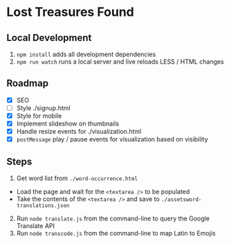 # Lost Treasures Found

## Local Development
1. `npm install` adds all development dependencies
2. `npm run watch` runs a local server and live reloads LESS / HTML changes

## Roadmap
- [x] SEO
- [ ] Style ./signup.html
- [x] Style for mobile
- [x] Implement slideshow on thumbnails
- [x] Handle resize events for ./visualization.html
- [x] `postMessage` play / pause events for visualization based on visibility

## Steps
1. Get word list from `./word-occurrence.html`
  - Load the page and wait for the `<textarea />` to be populated
  - Take the contents of the `<textarea />` and save to `./assetsword-translations.json`
2. Run `node translate.js` from the command-line to query the Google Translate API
3. Run `node transcode.js` from the command-line to map Latin to Emojis
